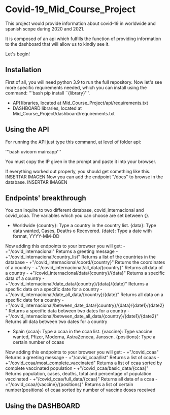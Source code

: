 # Covid-19_Mid_Course_Project
This project would provide information about covid-19 in worldwide and spanish scope during 2020 and 2021.

It is composed of an api which fulfills the function of providing information to the dashboard that will allow us to kindly see it.

Let's begin!

## Installation

First of all, you will need python 3.9 to run the full repository. Now let's see more specific requirements needed, which you can install using the command:
'''bash
pip install ¨{library}'''.

 - API libraries, located at Mid_Course_Project/api/requirements.txt
 - DASHBOARD libraries, located at Mid_Course_Project/dashboard/requirements.txt

## Using the API

For running the API just type this command, at level of folder api:

'''bash uvicorn main:app'''

You must copy the IP given in the prompt and paste it into your browser.

If everything worked out properly, you should get something like this.
INSERTAR IMAGEN
Now you can add the endpoint "/docs" to browse in the database.
INSERTAR IMAGEN

## Endpoints' breakthrough
You can inquire to two different database, covid_internacional and covid_ccaa. The variables which you can choose are set between {}.

- Worldwide
{country}: Type a country in the country list.
{data}: Type data wanted, Cases, Deaths o Recovered.
{date}: Type a date with format, YYYY-MM-DD

Now adding this endpoints to your browser you will get:
    - +"/covid_internacional"
     Returns a greeting message
    - +"/covid_internacional/country_list"
     Returns a list of the countries in the database
    - +"/covid_internacional/coord/{country}"
     Returns the coordinates of a country
    - +"/covid_internacional/all_data/{country}"
     Returns all data of a country
    - +"/covid_internacional/data/{country}/{data}"
     Returns a specific data of a country
    - +"/covid_internacional/date_data/{country}/{data}/{date}"
     Returns a specific data on a specific date for a country
    - +"/covid_internacional/date_all_data/{country}/{date}"
     Returns all data on a specific date for a country
    - +"/covid_internacional/between_date_data/{country}/{data}/{date1}/{date2}"
     Returns a specific data between two dates for a country
    - +"/covid_internacional/between_date_all_data/{country}/{date1}/{date2}"
     Returns all data between two dates for a country

- Spain
{ccaa}: Type a ccaa in the ccaa list.
{vaccine}: Type vaccine wanted, Pfizer, Moderna, AstraZeneca, Janssen.
{positions}: Type a certain number of ccaas

Now adding this endpoints to your browser you will get:
    - +"/covid_ccaa"
     Returns a greeting message
    - +"/covid_ccaa/list"
     Returns a list of ccaas
    - +"/covid_ccaa/most_complete_vaccinated"
     Returns a list of ccaa sorted by complete vaccinated population
    - +"/covid_ccaa/basic_data/{ccaa}"
     Returns population, cases, deaths, total and percentage of population vaccinated
    - +"/covid_ccaa/full_data/{ccaa}"
     Returns all data of a ccaa
    - +"/covid_ccaa/{vaccine}/{positions}"
     Returns a list of certain number(positions) of ccaa sorted by number of vaccine doses received

## Using the DASHBOARD
